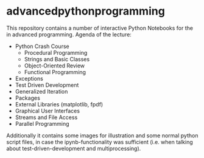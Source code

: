# advancedpythonprogramming
This repository contains a number of interactive Python Notebooks for the in advanced programming.
Agenda of the lecture:
- Python Crash Course
    - Procedural Programming
    - Strings and Basic Classes
    - Object-Oriented Review
    - Functional Programming
- Exceptions
- Test Driven Development
- Generalized Iteration
- Packages
- External Libraries (matplotlib, fpdf)
- Graphical User Interfaces
- Streams and File Access
- Parallel Programming

Additionally it contains some images for illustration and some normal python script files, in case the ipynb-functionality was sufficient (i.e. when talking about test-driven-development and multiprocessing).
